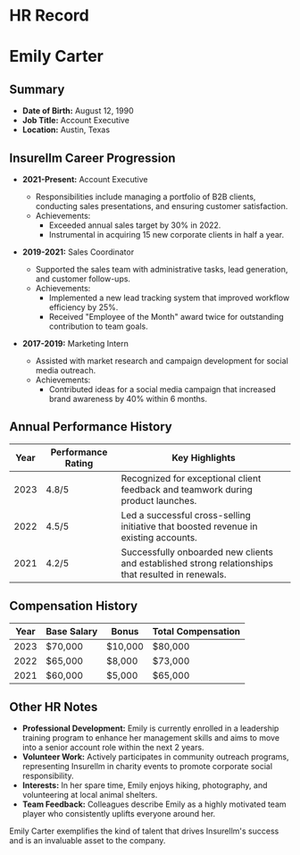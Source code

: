 # HR Record

# Emily Carter

## Summary

- **Date of Birth:** August 12, 1990
- **Job Title:** Account Executive
- **Location:** Austin, Texas

## Insurellm Career Progression

- **2021-Present:** Account Executive

  - Responsibilities include managing a portfolio of B2B clients, conducting sales presentations, and ensuring customer satisfaction.
  - Achievements:
    - Exceeded annual sales target by 30% in 2022.
    - Instrumental in acquiring 15 new corporate clients in half a year.

- **2019-2021:** Sales Coordinator

  - Supported the sales team with administrative tasks, lead generation, and customer follow-ups.
  - Achievements:
    - Implemented a new lead tracking system that improved workflow efficiency by 25%.
    - Received "Employee of the Month" award twice for outstanding contribution to team goals.

- **2017-2019:** Marketing Intern
  - Assisted with market research and campaign development for social media outreach.
  - Achievements:
    - Contributed ideas for a social media campaign that increased brand awareness by 40% within 6 months.

## Annual Performance History

| Year | Performance Rating | Key Highlights                                                                                     |
| ---- | ------------------ | -------------------------------------------------------------------------------------------------- |
| 2023 | 4.8/5              | Recognized for exceptional client feedback and teamwork during product launches.                   |
| 2022 | 4.5/5              | Led a successful cross-selling initiative that boosted revenue in existing accounts.               |
| 2021 | 4.2/5              | Successfully onboarded new clients and established strong relationships that resulted in renewals. |

## Compensation History

| Year | Base Salary | Bonus   | Total Compensation |
| ---- | ----------- | ------- | ------------------ |
| 2023 | $70,000     | $10,000 | $80,000            |
| 2022 | $65,000     | $8,000  | $73,000            |
| 2021 | $60,000     | $5,000  | $65,000            |

## Other HR Notes

- **Professional Development:** Emily is currently enrolled in a leadership training program to enhance her management skills and aims to move into a senior account role within the next 2 years.
- **Volunteer Work:** Actively participates in community outreach programs, representing Insurellm in charity events to promote corporate social responsibility.
- **Interests:** In her spare time, Emily enjoys hiking, photography, and volunteering at local animal shelters.
- **Team Feedback:** Colleagues describe Emily as a highly motivated team player who consistently uplifts everyone around her.

Emily Carter exemplifies the kind of talent that drives Insurellm's success and is an invaluable asset to the company.
